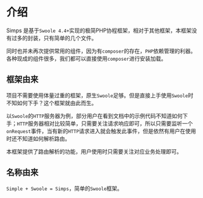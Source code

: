 # 介绍

Simps 是基于`Swoole 4.4+`实现的极简PHP协程框架，相对于其他框架，本框架没有过多的封装，只有简单的几个文件。

同时也并未再次提供常用的组件，因为有`composer`的存在，`PHP`依赖管理的利器。各种现成的组件很多，我们都可以直接使用`composer`进行安装加载。

## 框架由来

项目不需要使用体量过重的框架，原生`Swoole`足够。但是直接上手使用`Swoole`时不知如何下手？这个框架就由此而生。

以`Swoole`的`HTTP`服务器为例，部分用户在看到文档中的示例代码不知道如何下手；`HTTP`服务器相对比较简单，只需要关注请求响应即可，所以只需要监听一个`onRequest`事件，当有新的`HTTP`请求进入就会触发此事件，但是依然有用户在使用时还不知道如何解析路由。

本框架提供了路由解析的功能，用户使用时只需要关注对应业务处理即可。

## 名称由来

`Simple + Swoole = Simps`，简单的`Swoole`框架。